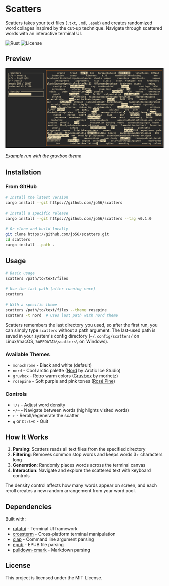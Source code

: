 # Scatters

Scatters takes your text files (`.txt`, `.md`, `.epub`) and creates randomized word collages inspired by the cut-up technique. Navigate through scattered words with an interactive terminal UI.

![Rust](https://img.shields.io/badge/rust-%23000000.svg?style=flat&logo=rust&logoColor=white)
![License](https://img.shields.io/badge/license-MIT-blue.svg)

## Preview

![Scatters running with gruvbox theme](assets/gruvbox-preview.png)

*Example run with the gruvbox theme*


## Installation

### From GitHub

```bash
# Install the latest version
cargo install --git https://github.com/jo56/scatters

# Install a specific release
cargo install --git https://github.com/jo56/scatters --tag v0.1.0

# Or clone and build locally
git clone https://github.com/jo56/scatters.git
cd scatters
cargo install --path .
```

## Usage

```bash
# Basic usage
scatters /path/to/text/files

# Use the last path (after running once)
scatters

# With a specific theme
scatters /path/to/text/files --theme rosepine
scatters -t nord  # Uses last path with nord theme
```

Scatters remembers the last directory you used, so after the first run, you can simply type `scatters` without a path argument. The last-used path is saved in your system's config directory (`~/.config/scatters/` on Linux/macOS, `%APPDATA%\scatters\` on Windows).

### Available Themes

- `monochrome` - Black and white (default)
- `nord` - Cool arctic palette ([Nord](https://www.nordtheme.com/) by Arctic Ice Studio)
- `gruvbox` - Retro warm colors ([Gruvbox](https://github.com/morhetz/gruvbox) by morhetz)
- `rosepine` - Soft purple and pink tones ([Rosé Pine](https://rosepinetheme.com/))

### Controls

- `↑/↓` - Adjust word density
- `←/→` - Navigate between words (highlights visited words)
- `r` - Reroll/regenerate the scatter
- `q` or `Ctrl+C` - Quit

## How It Works

1. **Parsing**: Scatters reads all text files from the specified directory
2. **Filtering**: Removes common stop words and keeps words 3+ characters long
3. **Generation**: Randomly places words across the terminal canvas
4. **Interaction**: Navigate and explore the scattered text with keyboard controls

The density control affects how many words appear on screen, and each reroll creates a new random arrangement from your word pool.

## Dependencies

Built with:
- [ratatui](https://github.com/ratatui/ratatui) - Terminal UI framework
- [crossterm](https://github.com/crossterm-rs/crossterm) - Cross-platform terminal manipulation
- [clap](https://github.com/clap-rs/clap) - Command line argument parsing
- [epub](https://github.com/danigm/epub-rs) - EPUB file parsing
- [pulldown-cmark](https://github.com/raphlinus/pulldown-cmark) - Markdown parsing

## License

This project is licensed under the MIT License.
